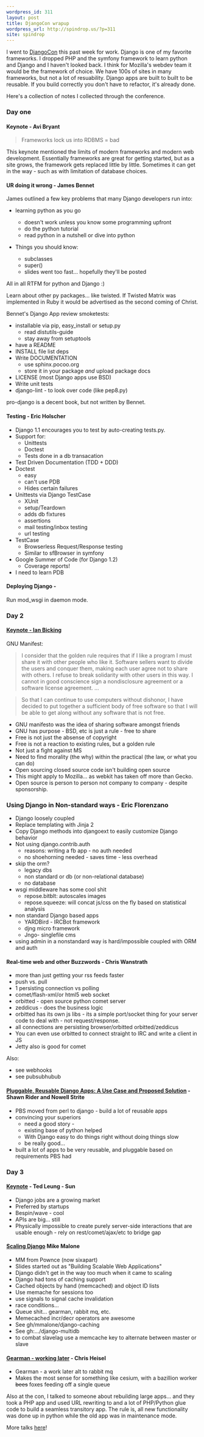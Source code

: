 ```yaml
---
wordpress_id: 311
layout: post
title: DjangoCon wrapup
wordpress_url: http://spindrop.us/?p=311
site: spindrop
---
```

I went to [DjangoCon](http://djangocon.org/) this past week for work.  Django is one of my favorite frameworks.  I dropped PHP and the symfony framework to learn python and Django and I haven't looked back.  I think for Mozilla's webdev team it would be the framework of choice.  We have 100s of sites in many frameworks, but not a lot of resuability.  Django apps are built to built to be reusable.  If you build correctly you don't have to refactor, it's already done.<!--more-->

Here's a collection of notes I collected through the conference.

### Day one

#### Keynote - Avi Bryant
> Frameworks lock us into RDBMS = bad

This keynote mentioned the limits of modern frameworks and modern web development.  Essentially frameworks are great for getting started, but as a site grows, the framework gets replaced little by little.  Sometimes it can get in the way - such as with limitation of database choices.

#### UR doing it wrong - James Bennet

James outlined a few key problems that many Django developers run into:

* learning python as you go
     * doesn't work unless you know some programming upfront
     * do the python tutorial
     * read python in a nutshell or dive into python

* Things you should know:
	* subclasses
	* super()
	* slides went too fast... hopefully they'll be posted

All in all RTFM for python and Django :)

Learn about other py packages... like twisted.  If Twisted Matrix was implemented in Ruby it would be advertised as the second coming of Christ. 

Bennet's Django App review smoketests:

* installable via pip, easy_install or setup.py
	* read distutils-guide
	* stay away from setuptools
* have a README
* INSTALL file list deps
* Write DOCUMENTATION
	* use sphinx.pocoo.org
	* store it in your package *and* upload package docs
* LICENSE (most Django apps use BSD)
* Write unit tests
* django-lint - to look over code (like pep8.py)

pro-django is a decent book, but not written by Bennet.

#### Testing - Eric Holscher

* Django 1.1 encourages you to test by auto-creating tests.py.
* Support for:
	* Unittests
	* Doctest
	* Tests done in a db transacation
* Test Driven Documentation (TDD + DDD)
* Doctest
	* easy
	* can't use PDB
	* Hides certain failures
* Unittests via Django TestCase
	* XUnit
	* setup/Teardown
	* adds db fixtures
	* assertions
	* mail testing/inbox testing
	* url testing
* TestCase
	* Browserless Request/Response testing
	* Similar to sfBrowser in symfony
* Google Summer of Code (for Django 1.2)
	* Coverage reports!
* I need to learn PDB

#### Deploying Django - 

Run mod_wsgi in daemon mode.

### Day 2

#### [Keynote - Ian Bicking](http://blog.ianbicking.org/2009/09/10/a-new-self-definition-for-foss/)

GNU Manifest:
>  I consider that the golden rule requires that if I like a program I must share it with other people who like it. Software sellers want to divide the users and conquer them, making each user agree not to share with others. I refuse to break solidarity with other users in this way. I cannot in good conscience sign a nondisclosure agreement or a software license agreement. ...

> So that I can continue to use computers without dishonor, I have decided to put together a sufficient body of free software so that I will be able to get along without any software that is not free. 

* GNU manifesto was the idea of sharing software amongst friends
* GNU has purpose - BSD, etc is just a rule - free to share
* Free is not just the absense of copyright
* Free is not a reaction to existing rules, but a golden rule
* Not just a fight against MS
* Need to find morality (the why) within the practical (the law, or what you can do)
* Open sourcing closed source code isn't building open source
* This might apply to Mozilla... as webkit has taken off more than Gecko.
* Open source is person to person not company to company - despite sponsorship.

### Using Django in Non-standard ways - Eric Florenzano

* Django loosely coupled
* Replace templating with Jinja 2
* Copy Django methods into djangoext to easily customize Django behavior
* Not using django.contrib.auth
	* reasons: writing a fb app - no auth needed
	* no shoehorning needed - saves time - less overhead
* skip the orm?
	* legacy dbs
	* non standard or db (or non-relational database)
	* no database
* wsgi middleware has some cool shit
	* repose.bitblt: autoscales images
	* repose.squeeze: will concat js/css on the fly based on statistical analysis
* non standard Django based apps
	* YARDBird - IRCBot framework
	* djng micro framework
	* Jngo- singlefile cms
* using admin in a nonstandard way is hard/impossible coupled with ORM and auth

#### Real-time web and other Buzzwords - Chris Wanstrath

* more than just getting your rss feeds faster
* push vs. pull
* 1 persisting connection vs polling
* comet/flash-xml/or html5 web socket
* orbitted - open source python comet server
* zeddicus - does the business logic
* orbitted has its own js libs - its a simple port/socket thing for your server code to deal with - not request/response.
* all connections are persisting browser/orbitted orbitted/zeddicus
* You can even use orbitted to connect straight to IRC and write a client in JS
* Jetty also is good for comet

Also:
* see webhooks 
* see pubsubhubub


#### [Pluggable, Reusable Django Apps: A Use Case and Proposed Solution](http://www.slideshare.net/nowells/djangocon-09-presentation-pluggable-applications) - Shawn Rider and Nowell Strite

* PBS moved from perl to django - build a lot of reusable apps
* convincing your superiors
	* need a good story - 
	* existing base of python helped
	* With Django easy to do things right without doing things slow
	* be really good...
* built a lot of apps to be very reusable, and pluggable based on requirements PBS had

### Day 3

#### [Keynote](http://www.slideshare.net/twleung/djangocon-2009-keynote) - Ted Leung - Sun

* Django jobs are a growing market
* Preferred by startups
* Bespin/wave - cool
* APIs are big... still
* Physically impossible to create purely server-side interactions that are usable enough - rely on rest/comet/ajax/etc to bridge gap

#### [Scaling Django](http://immike.net/files/scaling_django_dc09.pdf) Mike Malone

* MM from Pownce (now sixapart)
* Slides started out as "Building Scalable Web Applications"
* Django didn't get in the way too much when it came to scaling
* Django had tons of caching support
* Cached objects by hand (memcached) and object ID lists
* Use memache for sessions too
* use signals to signal cache invalidation
* race conditions...
* Queue shit... gearman, rabbit mq, etc.
* Memecached incr/decr operators are awesome
* See gh/mmalone/django-caching
* See gh:.../django-multidb
* to combat slavelag use a memcache key to alternate between master or slave

#### [Gearman - working later](http://heisel.org/blog/2009/09/11/gearman/) - Chris Heisel

* Gearman - a work later alt to rabbit mq
* Makes the most sense for something like cesium, with a bazillion worker <strike>bees</strike> foxes feeding off a single queue

Also at the con, I talked to someone about rebuilding large apps... and they took a PHP app and used URL rewriting to and a lot of PHP/Python glue code to build a seamless transitory app.  The rule is, all new functionality was done up in python while the old app was in maintenance mode.


More talks [here](http://djangocon.pbworks.com/Slides)!

